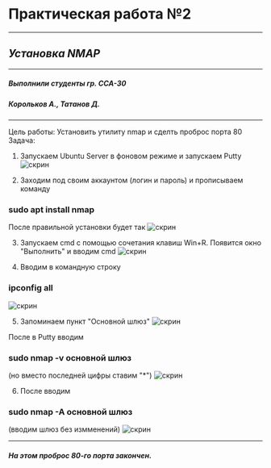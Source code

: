 # Практическая работа №2
____
## *Установка NMAP*
---
##### Выполнили студенты гр. ССА-30
##### Корольков А., Татанов Д.
___
Цель работы: Установить утилиту nmap и сделть проброс порта 80
Задача: 
1. Запускаем Ubuntu Server в фоновом режиме и запускаем Putty 
![скрин](https://i.ibb.co/J5H7gyP/2020-11-28-124808.png)

2. Заходим под своим аккаунтом (логин и пароль) и прописываем команду 
### sudo apt install nmap 
После правильной установки будет так
![скрин](https://i.ibb.co/Y0j11n0/2020-11-28-124615.png)

3. Запускаем cmd с помощью сочетания клавиш Win+R. 
Появится окно "Выполнить" и вводим cmd
![скрин](https://i.ibb.co/pjK0HbT/2020-12-05-105502.png)

4. Вводим в командную строку  
### ipconfig all
![скрин](https://i.ibb.co/kHsV1xW/2020-11-28-124941.png)

5. Запоминаем пункт "Основной шлюз"
![скрин](https://i.ibb.co/qWf44LC/2020-11-28-125052.png)

После в Putty вводим 
### sudo nmap -v основной шлюз
(но вместо последней цифры ставим "*")
 ![скрин](https://i.ibb.co/rwpgQgQ/2020-11-28-125558.png)
 
6. После вводим 
### sudo nmap -A основной шлюз
(вводим шлюз без измменений)
![скрин](https://i.ibb.co/LrfL2c9/2020-11-28-130137.png)

___
##### На этом проброс 80-го порта закончен.
